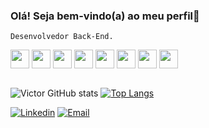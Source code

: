 ### Olá! Seja bem-vindo(a) ao meu perfil👋

    Desenvolvedor Back-End.


<div style="display: inline_block">
    <img align="center" height="30" width="30" src="https://nestjs.com/img/logo-small.svg" />
    <img align="center" height="30" width="30" src="https://cdn.jsdelivr.net/gh/devicons/devicon/icons/graphql/graphql-plain.svg" />
    <img align="center" height="30" width="30" src="https://cdn.jsdelivr.net/gh/devicons/devicon/icons/mongodb/mongodb-original.svg" />
    <img align="center" height="30" width="30" src="https://cdn.jsdelivr.net/gh/devicons/devicon/icons/docker/docker-original.svg" />
    <img align="center" height="30" width="30" src="https://cdn.jsdelivr.net/gh/devicons/devicon/icons/postgresql/postgresql-original.svg" />
    <img align="center" height="30" width="30" src="https://cdn.jsdelivr.net/gh/devicons/devicon/icons/nodejs/nodejs-original.svg" />
    <img align="center" height="30" width="30" src="https://cdn.jsdelivr.net/gh/devicons/devicon/icons/typescript/typescript-original.svg" />
    <img align="center" height="30" width="30" src="https://cdn.jsdelivr.net/gh/devicons/devicon/icons/react/react-original.svg" />
</div>

</br>

![Victor GitHub stats](https://github-readme-stats.vercel.app/api?username=Victorh2s&show_icons=true&theme=tokyonight)
[![Top Langs](https://github-readme-stats.vercel.app/api/top-langs/?username=Victorh2s&layout=compact)](https://github.com/anuraghazra/github-readme-stats)



[![Linkedin](	https://img.shields.io/badge/LinkedIn-0077B5?style=for-the-badge&logo=linkedin&logoColor=white)](https://www.linkedin.com/in/victorhdss/)
[![Email]( https://img.shields.io/badge/Gmail-D14836?style=for-the-badge&logo=gmail&logoColor=white )](mailto:victor.henriqueoff@gmail.com)


